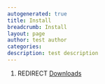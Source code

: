```yaml
---
autogenerated: true
title: Install
breadcrumb: Install
layout: page
author: test author
categories: 
description: test description
---
```


1.  REDIRECT [Downloads](Downloads "wikilink")
